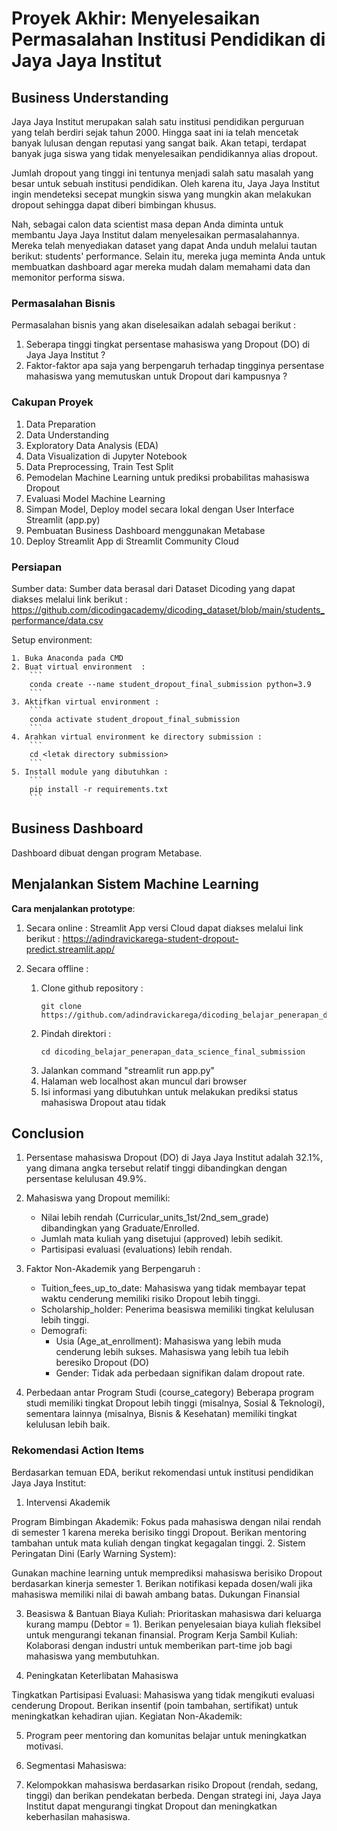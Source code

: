 # Proyek Akhir: Menyelesaikan Permasalahan Institusi Pendidikan di Jaya Jaya Institut

## Business Understanding
Jaya Jaya Institut merupakan salah satu institusi pendidikan perguruan yang telah berdiri sejak tahun 2000. Hingga saat ini ia telah mencetak banyak lulusan dengan reputasi yang sangat baik. Akan tetapi, terdapat banyak juga siswa yang tidak menyelesaikan pendidikannya alias dropout.

Jumlah dropout yang tinggi ini tentunya menjadi salah satu masalah yang besar untuk sebuah institusi pendidikan. Oleh karena itu, Jaya Jaya Institut ingin mendeteksi secepat mungkin siswa yang mungkin akan melakukan dropout sehingga dapat diberi bimbingan khusus.

Nah, sebagai calon data scientist masa depan Anda diminta untuk membantu Jaya Jaya Institut dalam menyelesaikan permasalahannya. Mereka telah menyediakan dataset yang dapat Anda unduh melalui tautan berikut: students' performance. Selain itu, mereka juga meminta Anda untuk membuatkan dashboard agar mereka mudah dalam memahami data dan memonitor performa siswa. 

### Permasalahan Bisnis
Permasalahan bisnis yang akan diselesaikan adalah sebagai berikut :
1. Seberapa tinggi tingkat persentase mahasiswa yang Dropout (DO) di Jaya Jaya Institut ?
2. Faktor-faktor apa saja yang berpengaruh terhadap tingginya persentase mahasiswa yang memutuskan untuk Dropout dari kampusnya ? 

### Cakupan Proyek
1. Data Preparation
2. Data Understanding
3. Exploratory Data Analysis (EDA)
4. Data Visualization di Jupyter Notebook
5. Data Preprocessing, Train Test Split
6. Pemodelan Machine Learning untuk prediksi probabilitas mahasiswa Dropout
7. Evaluasi Model Machine Learning
8. Simpan Model, Deploy model secara lokal dengan User Interface Streamlit (app.py)
9. Pembuatan Business Dashboard menggunakan Metabase
10. Deploy Streamlit App di Streamlit Community Cloud 

### Persiapan

Sumber data: Sumber data berasal dari Dataset Dicoding yang dapat diakses melalui link berikut : 
https://github.com/dicodingacademy/dicoding_dataset/blob/main/students_performance/data.csv

Setup environment:
```
1. Buka Anaconda pada CMD
2. Buat virtual environment  : 
    ```
    conda create --name student_dropout_final_submission python=3.9
    ```
3. Aktifkan virtual environment :
    ```
    conda activate student_dropout_final_submission
    ```
4. Arahkan virtual environment ke directory submission : 
    ```
    cd <letak directory submission>
    ```
5. Install module yang dibutuhkan :
    ```
    pip install -r requirements.txt
    ```
```

## Business Dashboard
Dashboard dibuat dengan program Metabase.

## Menjalankan Sistem Machine Learning

**Cara menjalankan prototype**:
1. Secara online :
    Streamlit App versi Cloud dapat diakses melalui link berikut :
    https://adindravickarega-student-dropout-predict.streamlit.app/

2. Secara offline : 
    1. Clone github repository :
        ```
        git clone https://github.com/adindravickarega/dicoding_belajar_penerapan_data_science_final_submission.git
        ```
    2. Pindah direktori :
        ```
        cd dicoding_belajar_penerapan_data_science_final_submission
        ``` 
    3. Jalankan command "streamlit run app.py"
    4. Halaman web localhost akan muncul dari browser
    5. Isi informasi yang dibutuhkan untuk melakukan prediksi status mahasiswa Dropout atau tidak

## Conclusion
1. Persentase mahasiswa Dropout (DO) di Jaya Jaya Institut adalah 32.1%, yang dimana angka tersebut relatif tinggi dibandingkan dengan persentase kelulusan 49.9%.

2. Mahasiswa yang Dropout memiliki:
   - Nilai lebih rendah (Curricular_units_1st/2nd_sem_grade) dibandingkan yang Graduate/Enrolled.
   - Jumlah mata kuliah yang disetujui (approved) lebih sedikit.
   - Partisipasi evaluasi (evaluations) lebih rendah.
3. Faktor Non-Akademik yang Berpengaruh :
   - Tuition_fees_up_to_date: Mahasiswa yang tidak membayar tepat waktu cenderung memiliki risiko Dropout lebih tinggi.
   - Scholarship_holder: Penerima beasiswa memiliki tingkat kelulusan lebih tinggi.
   - Demografi:
     - Usia (Age_at_enrollment): Mahasiswa yang lebih muda cenderung lebih sukses. Mahasiswa yang lebih tua lebih beresiko Dropout (DO)
     - Gender: Tidak ada perbedaan signifikan dalam dropout rate.
4. Perbedaan antar Program Studi (course_category) Beberapa program studi memiliki tingkat Dropout lebih tinggi (misalnya, Sosial & Teknologi), sementara lainnya (misalnya, Bisnis & Kesehatan) memiliki tingkat kelulusan lebih baik.

### Rekomendasi Action Items
Berdasarkan temuan EDA, berikut rekomendasi untuk institusi pendidikan Jaya Jaya Institut:

1. Intervensi Akademik

Program Bimbingan Akademik: Fokus pada mahasiswa dengan nilai rendah di semester 1 karena mereka berisiko tinggi Dropout.
Berikan mentoring tambahan untuk mata kuliah dengan tingkat kegagalan tinggi.
2. Sistem Peringatan Dini (Early Warning System):

Gunakan machine learning untuk memprediksi mahasiswa berisiko Dropout berdasarkan kinerja semester 1.
Berikan notifikasi kepada dosen/wali jika mahasiswa memiliki nilai di bawah ambang batas.
Dukungan Finansial

3. Beasiswa & Bantuan Biaya Kuliah:
Prioritaskan mahasiswa dari keluarga kurang mampu (Debtor = 1).
Berikan penyelesaian biaya kuliah fleksibel untuk mengurangi tekanan finansial.
Program Kerja Sambil Kuliah: Kolaborasi dengan industri untuk memberikan part-time job bagi mahasiswa yang membutuhkan.

4. Peningkatan Keterlibatan Mahasiswa

Tingkatkan Partisipasi Evaluasi: Mahasiswa yang tidak mengikuti evaluasi cenderung Dropout.
Berikan insentif (poin tambahan, sertifikat) untuk meningkatkan kehadiran ujian.
Kegiatan Non-Akademik:

5. Program peer mentoring dan komunitas belajar untuk meningkatkan motivasi.
6. Segmentasi Mahasiswa:

7. Kelompokkan mahasiswa berdasarkan risiko Dropout (rendah, sedang, tinggi) dan berikan pendekatan berbeda.
Dengan strategi ini, Jaya Jaya Institut dapat mengurangi tingkat Dropout dan meningkatkan keberhasilan mahasiswa.
